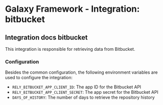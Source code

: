 # Galaxy Framework - Integration: bitbucket


## Integration docs bitbucket

This integration is responsible for retrieving data from Bitbucket.

### Configuration

Besides the common configuration, the following environment variables are used to configure the integration:

- `RELY_BITBUCKET_APP_CLIENT_ID`: The app ID for the Bitbucket API
- `RELY_BITBUCKET_APP_CLIENT_SECRET`: The app secret for the Bitbucket API
- `DAYS_OF_HISTORY`: The number of days to retrieve the repository history
